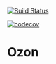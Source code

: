 [![Build Status](https://travis-ci.org/Sokolovskaia/HW7_Ozon.svg?branch=master)](https://travis-ci.org/Sokolovskaia/HW7_Ozon)

[![codecov](https://codecov.io/gh/Sokolovskaia/HW7_Ozon/branch/master/graph/badge.svg)](https://codecov.io/gh/Sokolovskaia/HW7_Ozon)


# Ozon

